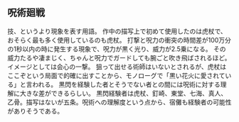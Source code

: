 ## 呪術廻戦
技、というより現象を表す用語。
作中の描写上で初めて使用したのは虎杖で、おそらく最も多く使用しているのも虎杖。
打撃と呪力の衝突の時間差が100万分の1秒以内の時に発生する現象で、呪力が黒く光り、威力が2.5乗になる。
その威力たるや凄まじく、ちゃんと呪力でガードしても腕ごと吹き飛ばされるほど。
イメージとしては会心の一撃。
狙って出せる術師はいないとされるが、虎杖はここぞという局面で的確に出すことから、モノローグで「黒い花火に愛されている」と言われる。
黒閃を経験した者とそうでない者との間には呪術に対する理解に大きな差ができるらしい。
黒閃経験者は虎杖、釘崎、東堂、七海、真人、乙骨。描写はないが五条。呪術への理解度という点から、宿儺も経験者の可能性がありそうである。

